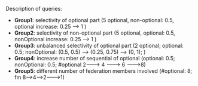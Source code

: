 Description of queries:
- **Group1**: selectivity of optional part (5 optional, non-optional: 0.5, optional increase: 0.25 --> 1 ) 
- **Group2**: selectivity of non-optional part (5 optional, optional: 0.5, nonOptional increase: 0.25 --> 1 ) 
- **Group3**: unbalanced selectivity of optional part (2 optional; optional: 0.5; nonOptional: (0.5, 0.5) --> (0.25, 0.75) --> (0, 1);  ) 
- **Group4**: increase number of sequential of optional (optional: 0.5; nonOptional: 0.5; #optional 2---> 4 ---> 6 --->8) 
- **Group5**: different number of federation members involved (#optional: 8; fm 8-->4-->2--->1)  